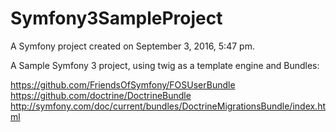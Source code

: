 Symfony3SampleProject
============

A Symfony project created on September 3, 2016, 5:47 pm.

A Sample Symfony 3 project, using twig as a template engine and Bundles:

https://github.com/FriendsOfSymfony/FOSUserBundle
https://github.com/doctrine/DoctrineBundle
http://symfony.com/doc/current/bundles/DoctrineMigrationsBundle/index.html
